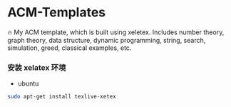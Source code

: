 # ACM-Templates
:fire: My ACM template, which is built using xeletex. Includes number theory, graph theory, data structure, dynamic programming, string, search, simulation, greed, classical examples, etc.

### 安装 xelatex 环境
+ ubuntu
```bash
sudo apt-get install texlive-xetex
```
